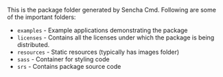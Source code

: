 This is the package folder generated by Sencha Cmd. Following are some of the important folders:

* `examples` - Example applications demonstrating the package
* `licenses` - Contains all the licenses under which the package is being distributed.
* `resources` - Static resources (typically has images folder)
* `sass` - Container for styling code
* `srs` - Contains package source code

